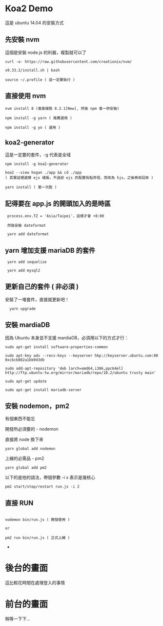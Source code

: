 # Koa2 Demo

這是 ubuntu 14.04 的安裝方式

## 先安裝 nvm  
這個是安裝 node.js 的利器，複製就可以了

```
curl -o- https://raw.githubusercontent.com/creationix/nvm/

v0.33.2/install.sh | bash

source ~/.profile ( 這一定要執行 )
```

## 直接使用 nvm

```
nvm install 8 (會直接跑 8.2.1[New], 然後 npm 會一併安裝)

npm install -g yarn ( 推薦選用 )

npm install -g yo ( 選用 )
```

## koa2-generator

這是一定要的套件，-g 代表是全域

```
npm install -g koa2-generator

koa2 --view hogan ./app && cd ./app 
( 其實這裡選擇 ejs 樣板，不過卻 ejs 的配置有點奇怪，而改為 hjs，之後再改回來 )

yarn install ( 第一次跑 )
```

## 記得要在 app.js 的開頭加入的是時區

``` 
 process.env.TZ = 'Asia/Taipei'，這樣才會 +8:00

 然後安裝 dateformat
 
 yarn add dateformat

```

## yarn 增加支援 mariaDB 的套件

```
 yarn add sequelize
 
 yarn add mysql2
```

## 更新自己的套件 ( 非必須 )

安裝了一堆套件，直接就更新吧！

```
  yarn upgrade
```


## 安裝 mardiaDB

因為 Ubuntu 本身並不支援 mardiaDB，必須用以下的方式才行：  

```
sudo apt-get install software-properties-common

sudo apt-key adv --recv-keys --keyserver hkp://keyserver.ubuntu.com:80 0xcbcb082a1bb943db

sudo add-apt-repository 'deb [arch=amd64,i386,ppc64el] http://ftp.ubuntu-tw.org/mirror/mariadb/repo/10.2/ubuntu trusty main'

sudo apt-get update

sudo apt-get install mariadb-server
```

## 安裝 nodemon，pm2 

有個東西不能忘

開發所必須要的 - nodemon

直接將 node 換下來

```
yarn global add nodemon
```

上線的必需品 - pm2

```
yarn global add pm2
```

以下的是他的語法，帶個參數 -i x 表示是幾核心

```
pm2 start/stop/restart run.js -i 2
```


## 直接 RUN 


```

nodemon bin/run.js ( 開發使用 )

or

pm2 run bin/run.js ( 正式上線 ) 
```

-

# 後台的畫面

這比較花時間在處理登入的事情


# 前台的畫面

稍等一下下...